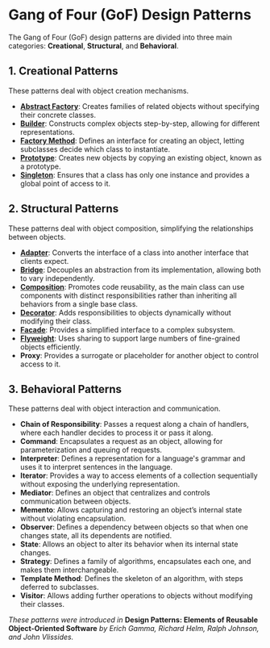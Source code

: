 # Gang of Four (GoF) Design Patterns

The Gang of Four (GoF) design patterns are divided into three main categories: **Creational**, **Structural**, and **Behavioral**.

## 1. Creational Patterns
These patterns deal with object creation mechanisms.

- **[Abstract Factory](abstract_factory.md)**: Creates families of related objects without specifying their concrete classes.
- **[Builder](builder.md)**: Constructs complex objects step-by-step, allowing for different representations.
- **[Factory Method](factory_method.md)**: Defines an interface for creating an object, letting subclasses decide which class to instantiate.
- **[Prototype](prototype.md)**: Creates new objects by copying an existing object, known as a prototype.
- **[Singleton](singleton.md)**: Ensures that a class has only one instance and provides a global point of access to it.

## 2. Structural Patterns
These patterns deal with object composition, simplifying the relationships between objects.

- **[Adapter](adapter.md)**: Converts the interface of a class into another interface that clients expect.
- **[Bridge](bridge.md)**: Decouples an abstraction from its implementation, allowing both to vary independently.
- **[Composition](composition.md)**: Promotes code reusability, as the main class can use components with distinct responsibilities rather than inheriting all behaviors from a single base class.
- **[Decorator](decorator.md)**: Adds responsibilities to objects dynamically without modifying their class.
- **[Facade](facade.md)**: Provides a simplified interface to a complex subsystem.
- **[Flyweight](flyweight.md)**: Uses sharing to support large numbers of fine-grained objects efficiently.
- **Proxy**: Provides a surrogate or placeholder for another object to control access to it.

## 3. Behavioral Patterns
These patterns deal with object interaction and communication.

- **Chain of Responsibility**: Passes a request along a chain of handlers, where each handler decides to process it or pass it along.
- **Command**: Encapsulates a request as an object, allowing for parameterization and queuing of requests.
- **Interpreter**: Defines a representation for a language's grammar and uses it to interpret sentences in the language.
- **Iterator**: Provides a way to access elements of a collection sequentially without exposing the underlying representation.
- **Mediator**: Defines an object that centralizes and controls communication between objects.
- **Memento**: Allows capturing and restoring an object’s internal state without violating encapsulation.
- **Observer**: Defines a dependency between objects so that when one changes state, all its dependents are notified.
- **State**: Allows an object to alter its behavior when its internal state changes.
- **Strategy**: Defines a family of algorithms, encapsulates each one, and makes them interchangeable.
- **Template Method**: Defines the skeleton of an algorithm, with steps deferred to subclasses.
- **Visitor**: Allows adding further operations to objects without modifying their classes.

*These patterns were introduced in* **Design Patterns: Elements of Reusable Object-Oriented Software** *by Erich Gamma, Richard Helm, Ralph Johnson, and John Vlissides.*
